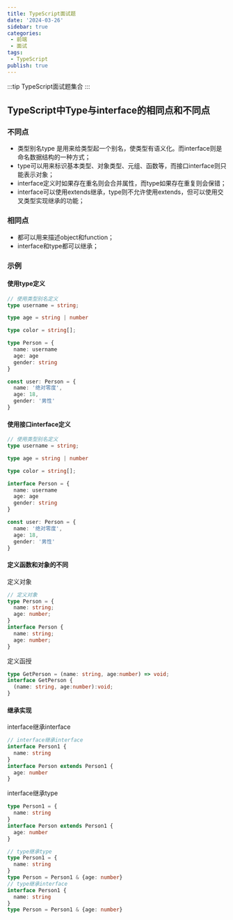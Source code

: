 ```yaml
---
title: TypeScript面试题
date: '2024-03-26'
sidebar: true
categories:
 - 前端
 - 面试
tags:
 - TypeScript
publish: true
---
```

:::tip
TypeScript面试题集合
:::

<!-- more -->
## TypeScript中Type与interface的相同点和不同点

### 不同点
- 类型别名type 是用来给类型起一个别名，使类型有语义化。而interface则是命名数据结构的一种方式；
- type可以用来标识基本类型、对象类型、元组、函数等，而接口interface则只能表示对象；
- interface定义时如果存在重名则会合并属性，而type如果存在重复则会保错；
- interface可以使用extends继承，type则不允许使用extends，但可以使用交叉类型实现继承的功能；

### 相同点

- 都可以用来描述object和function；
- interface和type都可以继承；

### 示例
#### 使用type定义
```ts
// 使用类型别名定义
type username = string;

type age = string | number

type color = string[];

type Person = {
  name: username
  age: age
  gender: string
}

const user: Person = {
  name: '绝对零度',
  age: 18,
  gender: '男性'
}

```
#### 使用接口interface定义
```ts
// 使用类型别名定义
type username = string;

type age = string | number

type color = string[];

interface Person = {
  name: username
  age: age
  gender: string
}

const user: Person = {
  name: '绝对零度',
  age: 18,
  gender: '男性'
}

```

#### 定义函数和对象的不同
定义对象
```ts
// 定义对象
type Person = {
  name: string;
  age: number;
}
interface Person {
  name: string;
  age: number;
}
```
定义函授
```ts
type GetPerson = (name: string, age:number) => void;
interface GetPerson {
  (name: string, age:number):void;
}
```

#### 继承实现
interface继承interface
```ts
// interface继承interface
interface Person1 {
  name: string
}
interface Person extends Person1 {
  age: number
}

```
interface继承type
```ts
type Person1 = {
  name: string
}
interface Person extends Person1 {
  age: number
}
```

```ts
// type继承type
type Person1 = {
  name: string
}
type Person = Person1 & {age: number}
// type继承interface
interface Person1 {
  name: string
}
type Person = Person1 & {age: number}
```